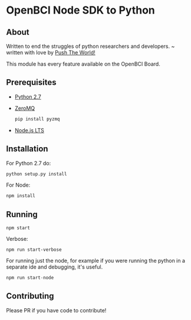 # OpenBCI Node SDK to Python

## About

Written to end the struggles of python researchers and developers. ~ written with love by [Push The World!](http://www.pushtheworldllc.com)

This module has every feature available on the OpenBCI Board.

## Prerequisites

* [Python 2.7](https://www.python.org/downloads/)
* [ZeroMQ](http://zeromq.org/bindings:python)

  ```py
  pip install pyzmq
  ```
* [Node.js LTS](https://nodejs.org/en/)


## Installation
For Python 2.7 do:
```bash
python setup.py install
```
For Node:
```bash
npm install
```

## Running
```
npm start
```
Verbose:
```
npm run start-verbose
```
For running just the node, for example if you were running the python in a separate ide and debugging, it's useful.
```python
npm run start-node
```

## Contributing
Please PR if you have code to contribute!
